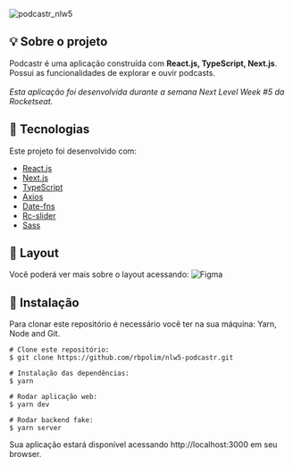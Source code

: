 ![podcastr_nlw5](https://user-images.githubusercontent.com/66570560/116102866-75136a80-a685-11eb-96de-fb404ce4bfa1.png)

## 💡 **Sobre o projeto**
Podcastr é uma aplicação construída com **React.js, TypeScript, Next.js**. Possui as funcionalidades de explorar e ouvir podcasts. 
</br>
</br>*Esta aplicação foi desenvolvida durante a semana Next Level Week #5 da Rocketseat.*

## 🔧 **Tecnologias**
Este projeto foi desenvolvido com:

- [React.js](https://)
- [Next.js](https://)
- [TypeScript](https://)
- [Axios](https://)
- [Date-fns](https://)
- [Rc-slider](https://)
- [Sass](https://)

## :bookmark: **Layout**
Você poderá ver mais sobre o layout acessando: 
![Figma](https://www.figma.com/file/UwFEntsHpHYJlHNQAQr4gA/Podcastr?node-id=160%3A2761)


## 💽 **Instalação**
Para clonar este repositório é necessário você ter na sua máquina: Yarn, Node and Git.

```
# Clone este repositório:
$ git clone https://github.com/rbpolim/nlw5-podcastr.git

# Instalação das dependências:
$ yarn

# Rodar aplicação web:
$ yarn dev

# Rodar backend fake:
$ yarn server
```

Sua aplicação estará disponível acessando http://localhost:3000 em seu browser.
